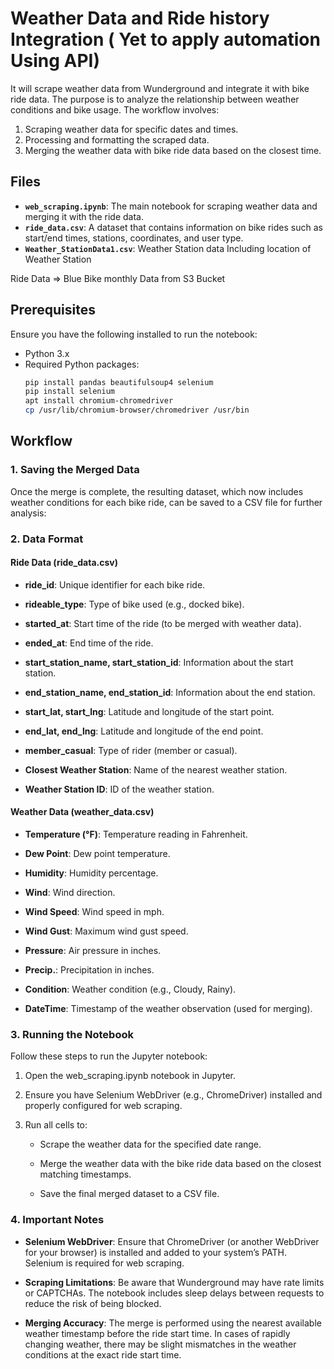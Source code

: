 
# Weather Data and Ride history Integration ( Yet to apply automation Using API)


It will scrape weather data from Wunderground and integrate it with bike ride data. The purpose is to analyze the relationship between weather conditions and bike usage. The workflow involves:

1. Scraping weather data for specific dates and times.
2. Processing and formatting the scraped data.
3. Merging the weather data with bike ride data based on the closest time.

## Files

- **`web_scraping.ipynb`**: The main notebook for scraping weather data and merging it with the ride data.
- **`ride_data.csv`**: A dataset that contains information on bike rides such as start/end times, stations, coordinates, and user type.
- **`Weather_StationData1.csv`**: Weather Station data Including location of Weather Station

Ride Data => Blue Bike monthly Data from S3 Bucket 

## Prerequisites

Ensure you have the following installed to run the notebook:

- Python 3.x
- Required Python packages:
  ```bash
  pip install pandas beautifulsoup4 selenium
  pip install selenium
  apt install chromium-chromedriver
  cp /usr/lib/chromium-browser/chromedriver /usr/bin

Workflow
--------

### 1\. Saving the Merged Data

Once the merge is complete, the resulting dataset, which now includes weather conditions for each bike ride, can be saved to a CSV file for further analysis:


### 2\. Data Format

#### Ride Data (ride\_data.csv)

*   **ride\_id**: Unique identifier for each bike ride.
    
*   **rideable\_type**: Type of bike used (e.g., docked bike).
    
*   **started\_at**: Start time of the ride (to be merged with weather data).
    
*   **ended\_at**: End time of the ride.
    
*   **start\_station\_name, start\_station\_id**: Information about the start station.
    
*   **end\_station\_name, end\_station\_id**: Information about the end station.
    
*   **start\_lat, start\_lng**: Latitude and longitude of the start point.
    
*   **end\_lat, end\_lng**: Latitude and longitude of the end point.
    
*   **member\_casual**: Type of rider (member or casual).
    
*   **Closest Weather Station**: Name of the nearest weather station.
    
*   **Weather Station ID**: ID of the weather station.
    

#### Weather Data (weather\_data.csv)

*   **Temperature (°F)**: Temperature reading in Fahrenheit.
    
*   **Dew Point**: Dew point temperature.
    
*   **Humidity**: Humidity percentage.
    
*   **Wind**: Wind direction.
    
*   **Wind Speed**: Wind speed in mph.
    
*   **Wind Gust**: Maximum wind gust speed.
    
*   **Pressure**: Air pressure in inches.
    
*   **Precip.**: Precipitation in inches.
    
*   **Condition**: Weather condition (e.g., Cloudy, Rainy).
    
*   **DateTime**: Timestamp of the weather observation (used for merging).
    

### 3\. Running the Notebook

Follow these steps to run the Jupyter notebook:

1.  Open the web\_scraping.ipynb notebook in Jupyter.
    
2.  Ensure you have Selenium WebDriver (e.g., ChromeDriver) installed and properly configured for web scraping.
    
3.  Run all cells to:
    
    *   Scrape the weather data for the specified date range.
        
    *   Merge the weather data with the bike ride data based on the closest matching timestamps.
        
    *   Save the final merged dataset to a CSV file.
        

### 4\. Important Notes

*   **Selenium WebDriver**: Ensure that ChromeDriver (or another WebDriver for your browser) is installed and added to your system’s PATH. Selenium is required for web scraping.
    
*   **Scraping Limitations**: Be aware that Wunderground may have rate limits or CAPTCHAs. The notebook includes sleep delays between requests to reduce the risk of being blocked.
    
*   **Merging Accuracy**: The merge is performed using the nearest available weather timestamp before the ride start time. In cases of rapidly changing weather, there may be slight mismatches in the weather conditions at the exact ride start time.
    

